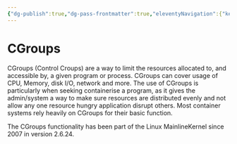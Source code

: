 ```yaml
---
{"dg-publish":true,"dg-pass-frontmatter":true,"eleventyNavigation":{"key":"CGroups","parent":"Linux"},"permalink":"/tech-notes/linux/c-groups/","dgHomeLink":true,"dgPassFrontmatter":true}
---
```



# CGroups

CGroups (Control Croups) are a way to limit the resources allocated to, and accessible by, a given program or process. CGroups can cover usage of CPU, Memory, disk I/O, network and more.
The use of CGroups is particularly when seeking containerise a program, as it gives the admin/system a way to make sure resources are distributed evenly and not allow any one resource hungry application disrupt others.
Most container systems rely heavily on CGroups for their basic function.

The CGroups functionality has been part of the Linux MainlineKernel since 2007 in version 2.6.24.